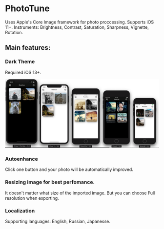 # PhotoTune

Uses Apple's Core Image framework for photo proccessing. Supports iOS 11+.
Instruments: Brightness, Contrast, Saturation, Sharpness, Vignette, Rotation.

## Main features:
###  Dark Theme
Required iOS 13+.

![Alt Text](screenshots/darktheme.png)

### Autoenhance
Click one button and your photo will be automatically improved.

### Resizing image for best perfomance.
It doesn't matter what size of the imported image. But you can choose Full resolution when exporting.

### Localization
Supporting languages: English, Russian, Japanesse.
